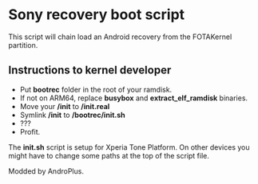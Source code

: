 # Sony recovery boot script

This script will chain load an Android recovery from the FOTAKernel partition.

## Instructions to kernel developer

* Put **bootrec** folder in the root of your ramdisk.
* If not on ARM64, replace **busybox** and **extract_elf_ramdisk** binaries.
* Move your **/init** to **/init.real**
* Symlink **/init** to **/bootrec/init.sh**
* ???
* Profit.

The **init.sh** script is setup for Xperia Tone Platform.
On other devices you might have to change some paths at the top of the script file.

Modded by AndroPlus.
